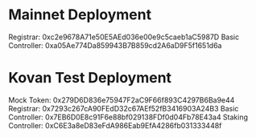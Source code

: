 # Mainnet Deployment

Registrar: 0xc2e9678A71e50E5AEd036e00e9c5caeb1aC5987D
Basic Controller: 0xa05Ae774Da859943B7B859cd2A6aD9F5f1651d6a

# Kovan Test Deployment

Mock Token: 0x279D6D836e75947F2aC9F66f893C4297B6Ba9e44
Registrar: 0x7293c267cA90FEdD32c67AEf52fB3416903A24B3
Basic Controller: 0x7EB6D0E8c91F6e88bf029138FDf0d04Fb78E43a4
Staking Controller: 0xC6E3a8eD83eFdA986Eab9EfA4286fb031333448f